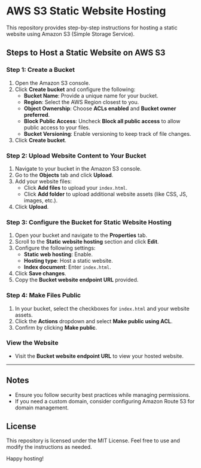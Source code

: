 # AWS S3 Static Website Hosting

This repository provides step-by-step instructions for hosting a static website using Amazon S3 (Simple Storage Service).

## Steps to Host a Static Website on AWS S3

### Step 1: Create a Bucket
1. Open the Amazon S3 console.
2. Click **Create bucket** and configure the following:
   - **Bucket Name**: Provide a unique name for your bucket.
   - **Region**: Select the AWS Region closest to you.
   - **Object Ownership**: Choose **ACLs enabled** and **Bucket owner preferred**.
   - **Block Public Access**: Uncheck **Block all public access** to allow public access to your files.
   - **Bucket Versioning**: Enable versioning to keep track of file changes.
3. Click **Create bucket**.

### Step 2: Upload Website Content to Your Bucket
1. Navigate to your bucket in the Amazon S3 console.
2. Go to the **Objects** tab and click **Upload**.
3. Add your website files:
   - Click **Add files** to upload your `index.html`.
   - Click **Add folder** to upload additional website assets (like CSS, JS, images, etc.).
4. Click **Upload**.

### Step 3: Configure the Bucket for Static Website Hosting
1. Open your bucket and navigate to the **Properties** tab.
2. Scroll to the **Static website hosting** section and click **Edit**.
3. Configure the following settings:
   - **Static web hosting**: Enable.
   - **Hosting type**: Host a static website.
   - **Index document**: Enter `index.html`.
4. Click **Save changes**.
5. Copy the **Bucket website endpoint URL** provided.

### Step 4: Make Files Public
1. In your bucket, select the checkboxes for `index.html` and your website assets.
2. Click the **Actions** dropdown and select **Make public using ACL**.
3. Confirm by clicking **Make public**.

### View the Website
- Visit the **Bucket website endpoint URL** to view your hosted website.

---

## Notes
- Ensure you follow security best practices while managing permissions.
- If you need a custom domain, consider configuring Amazon Route 53 for domain management.

## License
This repository is licensed under the MIT License. Feel free to use and modify the instructions as needed.

Happy hosting!
